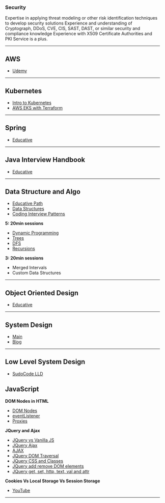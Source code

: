 ### Security
Expertise in applying threat modeling or other risk identification techniques to develop security solutions
Experience and understanding of Cryptograph, DDoS, CVE, CIS, SAST, DAST, or similar security and compliance knowledge
Experience with X509 Certificate Authorities and PKI Service is a plus.
***



## AWS
- [Udemy](https://www.educative.io/courses/good-parts-of-aws/compute-ec2)
***
## Kubernetes
- [Intro to Kubernetes](https://www.youtube.com/watch?v=3Il0EgYdkWc)
- [AWS EKS with Terraform](https://www.youtube.com/watch?v=mTIf6YcST1M)


***

## Spring
- [Educative](https://www.educative.io/module/Y6GKZ1ipY4VA9DQQG/10370001/5079044300734464)
***

## Java Interview Handbook
- [Educative](https://www.educative.io/courses/java-interview-handbook)
***

## Data Structure and Algo
- [Educative Path](https://www.educative.io/path/ace-java-coding-interview)
- [Data Structures](https://www.educative.io/module/Z4JLg2tDQPVv6QjgO/10370001/6546848606322688)
- [Coding Interview Patterns](https://www.educative.io/module/Z4JLg2tDQPVv6QjgO/10370001/4976190424350720)

**5: 20min sessions**
- [Dynamic Programming](https://www.youtube.com/watch?v=oBt53YbR9Kk)
- [Trees](https://www.youtube.com/watch?v=dfaKCrJ2HAk&list=PLxQ8cCJ6LyOZcCW4omAoUzUFFhQ2ud3tD)
- [DFS](https://www.youtube.com/watch?v=fPz40W9mfCg&list=PLxQ8cCJ6LyOZcCW4omAoUzUFFhQ2ud3tD&index=2)
- [Recursions](https://www.youtube.com/watch?v=yBWlPte6FhA&list=PLxQ8cCJ6LyObv8vjQD443c-1JEqlhCCXe)

**3: 20min sessions**
- Merged Intervals
- Custom Data Structures
***

## Object Oriented Design
- [Educative](https://www.educative.io/module/Z4JLg2tDQPVv6QjgO/10370001/5375777471463424)
***

##  System Design
- [Main](https://bytebytego.com/courses/system-design-interview/foreword)
- [Blog](https://blog.bytebytego.com/)
***

## Low Level System Design

- [SudoCode LLD](https://www.youtube.com/watch?v=B3zrIwz_t4M&list=PLTCrU9sGybupCpY20eked6blbHI4zZ55k)



## JavaScript

**DOM Nodes in HTML**
- [DOM Nodes](https://www.youtube.com/watch?v=BWVoPxob5DU&list=PLWKjhJtqVAbmoiNlqLJg1gxEjEuKHHcn_&index=26)
- [eventListener](https://www.youtube.com/watch?v=F3odgpghXzY&list=PLWKjhJtqVAbmoiNlqLJg1gxEjEuKHHcn_&index=27)
- [Proxies](https://www.youtube.com/watch?v=vExLi5bTt3k&list=PLWKjhJtqVAbmoiNlqLJg1gxEjEuKHHcn_&index=83)

**JQuery and Ajax**
- [JQuery vs Vanilla JS](https://www.youtube.com/watch?v=X65s7WQLWJY&list=PLWKjhJtqVAbmoiNlqLJg1gxEjEuKHHcn_&index=2)
- [JQuery Ajax](https://www.youtube.com/watch?v=Wl-VvvNCk2A&list=PLWKjhJtqVAbmoiNlqLJg1gxEjEuKHHcn_&index=3)
- [AJAX](https://www.youtube.com/watch?v=tHRNuBf_8xg&list=PLWKjhJtqVAbmoiNlqLJg1gxEjEuKHHcn_&index=87)
- [JQuery DOM Traversal](https://www.youtube.com/watch?v=Thnv77n2e6Q&list=PLWKjhJtqVAbmoiNlqLJg1gxEjEuKHHcn_&index=4)
- [JQuery CSS and Classes](https://www.youtube.com/watch?v=Thnv77n2e6Q&list=PLWKjhJtqVAbmoiNlqLJg1gxEjEuKHHcn_&index=4)
- [JQuery add remove DOM elements](https://www.youtube.com/watch?v=0GKgrEJjJDE&list=PLWKjhJtqVAbmoiNlqLJg1gxEjEuKHHcn_&index=6)
- [JQuery get, set, http, text, val and attr](https://www.youtube.com/watch?v=veL0_Rb97dE&list=PLWKjhJtqVAbmoiNlqLJg1gxEjEuKHHcn_&index=7)

**Cookies Vs Local Storage Vs Session Storage**
- [YouTube](https://www.youtube.com/watch?v=AwicscsvGLg&list=PLWKjhJtqVAbmoiNlqLJg1gxEjEuKHHcn_&index=18)
***

